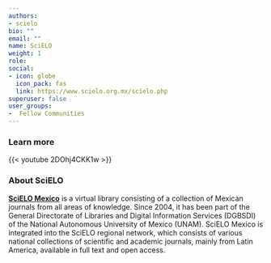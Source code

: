 ```yaml
---
authors:
- scielo
bio: ""
email: ""
name: SciELO
weight: 1
role: 
social:
- icon: globe
  icon_pack: fas
  link: https://www.scielo.org.mx/scielo.php
superuser: false
user_groups:
-  Fellow Communities
---
```


### Learn more

{{< youtube 2DOhj4CKK1w >}} 

### About SciELO

**[SciELO Mexico](https://www.scielo.org.mx/scielo.php)** is a virtual library consisting of a collection of Mexican journals from all areas of knowledge. Since 2004, it has been part of the General Directorate of Libraries and Digital Information Services (DGBSDI) of the National Autonomous University of Mexico (UNAM).
SciELO Mexico is integrated into the SciELO regional network, which consists of various national collections of scientific and academic journals, mainly from Latin America, available in full text and open access.
